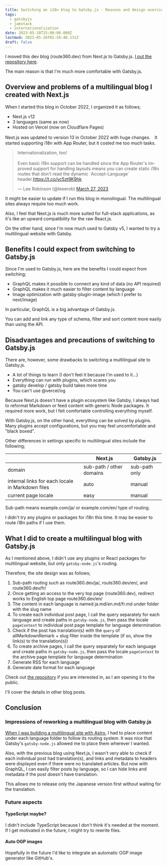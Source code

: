 ```yaml
---
title: Switching an i18n blog to Gatsby.js - Reasons and design overview
tags:
  - gatsbyjs
  - jamstack
  - internationalization
date: 2023-05-10T15:00:00.000Z
lastmod: 2023-05-26T02:58:40.131Z
draft: false
---
```


I moved this dev blog (route360.dev) from Next.js to Gatsby.js. [I put the repository here](https://github.com/mayumih387/route360).

The main reason is that I'm much more comfortable with Gatsby.js.

## Overview and problems of a multilingual blog I created with Next.js

When I started this blog in October 2022, I organized it as follows;

- Next.js v12
- 3 languages (same as now)
- Hosted on Vercel (now on Cloudflare Pages)

Next.js was updated to version 13 in October 2022 with huge changes.　It started supporting i18n with App Router, but it costed me too much tasks.

<blockquote class="twitter-tweet" data-theme="dark"><p lang="en" dir="ltr">Internationalization, too!<br><br>Even basic i18n support can be handled since the App Router&#39;s improved support for handling layouts means you can create static i18n routes that don&#39;t read the dynamic `Accept-Language` header.<a href="https://t.co/vc5zt9K9hk">https://t.co/vc5zt9K9hk</a></p>&mdash; Lee Robinson (@leeerob) <a href="https://twitter.com/leeerob/status/1640445087024029696?ref_src=twsrc%5Etfw">March 27, 2023</a></blockquote>

It might be easier to update if I run this blog in monolingual. The multilingual sites always require too much work.

Also, I feel that Next.js is much more suited for full-stack applications, as it's like an upward compatibility for the raw React.js.

On the other hand, since I'm now much used to Gatsby v5, I wanted to try a multilingual website with Gatsby.

## Benefits I could expect from switching to Gatsby.js

Since I'm used to Gatsby.js, here are the benefits I could expect from switching;

- GraphQL makes it possible to connect any kind of data (no API required)
- GraphQL makes it much easier to filter content by language
- Image optimization with gatsby-plugin-image (which I prefer to next/image)

In particular, GraphQL is a big advantage of Gatsby.js.

You can add and link any type of schema, filter and sort content more easily than using the API.

## Disadvantages and precautions of switching to Gatsby.js

There are, however, some drawbacks to switching a multilingual site to Gatsby.js.

- A lot of things to learn (I don't feel it because I'm used to it...)
- Everything can run with plugins, which scares you
- gatsby develop / gatsby build takes more time
- You can't use @vercel/og

Because Next.js doesn't have a plugin ecosystem like Gatsby, I always had to reformat Markdown or feed content with generic Node packages. It required more work, but I felt comfortable controlling everything myself.

With Gatsby.js, on the other hand, everything can be solved by plugins. Many plugins accept configurations, but you may feel uncomfortable and "black boxed".

Other differences in settings specific to multilingual sites include the following;

|                                                  | Next.js                  | Gatsby.js     |
| ------------------------------------------------ | ------------------------ | ------------- |
| domain                                           | sub-path / other domains | sub-path only |
| internal links for each locale in Markdown files | auto                     | manual        |
| current page locale                              | easy                     | manual        |

Sub-path means example.com/ja/ or example.com/en/ type of routing.

I didn't try any plugins or packages for i18n this time. It may be easier to route i18n paths if I use them.

## What I did to create a multilingual blog with Gatsby.js

As I mentioned above, I didn't use any plugins or React packages for multilingual website, but only `gatsby-node.js`'s routing.

Therefore, the site design was as follows;

1. Sub-path routing such as route360.dev/ja/, route360.dev/en/, and route360.dev/fr/
2. Once getting an access to the very top page (route360.dev), redirect works to English top page route360.dev/en/
3. The content in each language is named ja.md/en.md/fr.md under folder with the slug name
4. To create each individual post page, I call the query separately for each language and create paths in `gatsby-node.js`, then pass the locale `pageContext` to individual post page template for language determination
5. Check if the post has translation(s) with the `query` of allMarkdownRemark + slug filter inside the template (if so, show the link(s) to the translation(s))
6. To create archive pages, I call the query separately for each language and create paths in `gatsby-node.js`, then pass the locale `pageContext` to the archive page template for language determination
7. Generate RSS for each language
8. Generate date format for each language

Check out [the repository](https://github.com/mayumih387/route360) if you are interested in, as I am opening it to the public.

I'll cover the details in other blog posts.

## Conclusion

### Impressions of reworking a multilingual blog with Gatsby.js

[When I was building a multilingual site with Astro](/ja/post/astro-i18n/), I had to place content under each language folder to follow its routing system. It was nice that Gatsby's `gatsby-node.js` allowed me to place them wherever I wanted.

Also, with the previous blog using Next.js, I wasn't very able to check if each individual post had translation(s), and links and metadata to headers were displayed even if there were no translated articles. But now with GraphQL, I can easily filter posts by language, so I can hide links and metadata if the post doesn't have translation.

This allows me to release only the Japanese version first without waiting for the translation.

### Future aspects

#### TypeScript maybe?

I didn't include TypeScript because I don't think it's needed at the moment. If I get motivated in the future, I might try to rewrite files.

#### Auto OGP images

Hopefully in the future I'd like to integrate an automatic OGP image generator like GitHub's.

